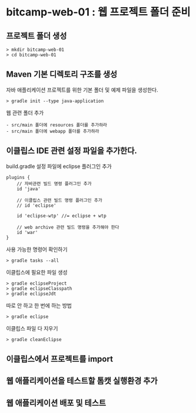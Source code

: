 # bitcamp-web-01 : 웹 프로젝트 폴더 준비

## 프로젝트 폴더 생성

```
> mkdir bitcamp-web-01
> cd bitcamp-web-01
```

## Maven 기본 디렉토리 구조를 생성

자바 애플리케이션 프로젝트를 위한 기본 폴더 및 예제 파일을 생성한다.
```
> gradle init --type java-application

```

웹 관련 폴더 추가
```
- src/main 폴더에 resources 폴더를 추가하라
- src/main 폴더에 webapp 폴더를 추가하라
```


## 이클립스 IDE 관련 설정 파일을 추가한다.

build.gradle 설정 파일에 eclipse 플러그인 추가
```
plugins {
    // 자바관련 빌드 명령 플러그인 추가
    id 'java'

    // 이클립스 관련 빌드 명령 플러그인 추가
    // id 'eclipse'
    
    id 'eclipse-wtp' //= eclipse + wtp
    
    // web archive 관련 빌드 명령을 추가해야 한다
    id 'war'
}
```

사용 가능한 명령어 확인하기
```
> gradle tasks --all
```

이클립스에 필요한 파일 생성
```
> gradle eclipseProject
> gradle eclipseClasspath
> gradle eclipseJdt
```

따로 안 하고 한 번에 하는 방법
```
> gradle eclipse
```

이클립스 파일 다 지우기
```
> gradle cleanEclipse
```


## 이클립스에서 프로젝트를 import

## 웹 애플리케이션을 테스트할 톰캣 실행환경 추가

## 웹 애플리케이션 배포 및 테스트